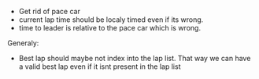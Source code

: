 - Get rid of pace car
- current lap time should be localy timed even if its wrong.
- time to leader is relative to the pace car which is wrong.

Generaly:
- Best lap should maybe not index into the lap list.
That way we can have a valid best lap even if it isnt present in the lap list